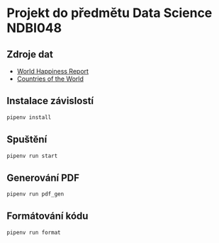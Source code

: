 # Projekt do předmětu Data Science NDBI048

## Zdroje dat

- [World Happiness Report](https://www.kaggle.com/datasets/unsdsn/world-happiness?resource=download)
- [Countries of the World](https://www.kaggle.com/datasets/fernandol/countries-of-the-world)

## Instalace závislostí

```sh
pipenv install
```

## Spuštění

```sh
pipenv run start
```

## Generování PDF

```sh
pipenv run pdf_gen
```

## Formátování kódu

```sh
pipenv run format
```

